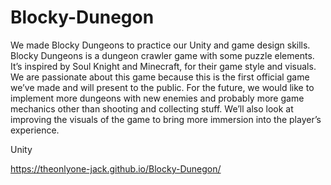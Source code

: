 # Blocky-Dunegon
We made Blocky Dungeons to practice our Unity and game design skills. Blocky Dungeons is a dungeon crawler game with some puzzle elements. It’s inspired by Soul Knight and Minecraft, for their game style and visuals. We are passionate about this game because this is the first official game we’ve made and will present to the public. For the future, we would like to implement more dungeons with new enemies and probably more game mechanics other than shooting and collecting stuff. We’ll also look at improving the visuals of the game to bring more immersion into the player’s experience.

Unity

https://theonlyone-jack.github.io/Blocky-Dunegon/
